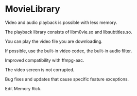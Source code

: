 # MovieLibrary

Video and audio playback is possible with less memory.

The playback library consists of libm0vie.so and libsubtitles.so.

You can play the video file you are downloading.

If possible, use the built-in video codec, the built-in audio filter.

Improved compatibility with ffmpg-aac.

The video screen is not corrupted.

Bug fixes and updates that cause specific feature exceptions.

Edit Memory Rick.
